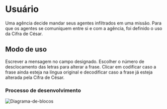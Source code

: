 # Usuário
Uma agência decide mandar seus agentes infiltrados em uma missão. Para que os agentes se comuniquem entre si e com a agência, foi definido o uso da Cifra de César.

## Modo de uso
Escrever a mensagem no campo designado. Escolher o número de desclocamento das letras para alterar a frase. Clicar em codificar caso a frase ainda esteja na língua original e decodificar caso a frase já esteja alterada pela Cifra de César.

### Processo de desenvolvimento
![Diagrama-de-blocos](caesar-cipher\processo.jpg)


